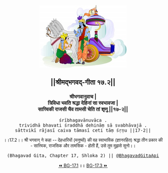 <center><img src="../../asset/BG.png" alt="#API #bhagavadgitaapi #slok #nodejs #js #api #gitaapi #krishna #hinduism #vedic #ISKCON #shreemadbhagavadgita #technology"/>
<h2>||श्रीमद्‍भगवद्‍-गीता १७.२||</h2>
<h3>श्रीभगवानुवाच |<br/>त्रिविधा भवति श्रद्धा देहिनां सा स्वभावजा |<br/>सात्त्विकी राजसी चैव तामसी चेति तां शृणु ||१७-२||</h3>
<pre>śrībhagavānuvāca .<br/>trividhā bhavati śraddhā dehināṃ sā svabhāvajā .<br/>sāttvikī rājasī caiva tāmasī ceti tāṃ śṛṇu ||17-2||</pre>
<p>।।17.2।। श्री भगवान् ने कहा -- देहधारियों (मनुष्यों) की वह स्वाभाविक (ज्ञानरहित) श्रद्धा तीन प्रकार की - सात्त्विक, राजसिक और तामसिक - होती हैं, उसे तुम मुझसे सुनो।।</p>
<pre>(Bhagavad Gita, Chapter 17, Shloka 2) || <a href="https://twitter.com/bhagavadgitaapi">@BhagavadGitaApi</a></pre><a href="../../17/1">⏪  BG-17.1</a><b>        ।।        </b><a href="../../17/3">BG-17.3  ⏩</a></center></center>